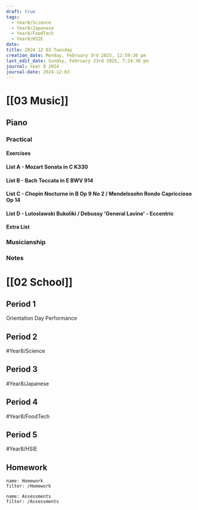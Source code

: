 ```yaml
---
draft: true
tags:
  - Year8/Science
  - Year8/Japanese
  - Year8/FoodTech
  - Year8/HSIE
date: 
title: 2024 12 03 Tuesday
creation_date: Monday, February 3rd 2025, 12:59:30 pm
last_edit_date: Sunday, February 23rd 2025, 7:24:36 pm
journal: Year 8 2024
journal-date: 2024-12-03
---
```


# [[03 Music]]

## Piano

### Practical

#### Exercises

#### List A - Mozart Sonata in C K330

#### List B - Bach Toccata in E BWV 914

#### List C - Chopin Nocturne in B Op 9 No 2 / Mendelssohn Rondo Capriccioso Op 14

#### List D - Lutoslawski Bukoliki / Debussy 'General Lavine' - Eccentric

#### Extra List

### Musicianship

### Notes

# [[02 School]]

## Period 1

Orientation Day Performance

## Period 2

#Year8/Science

## Period 3

#Year8/Japanese

## Period 4

#Year8/FoodTech

## Period 5

#Year8/HSIE

## Homework

```todoist
name: Homework
filter: /Homework
```

```todoist
name: Assessments
filter: /Assessments
```
